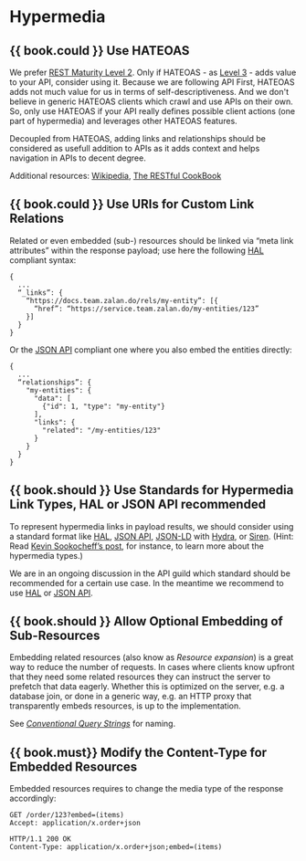 # Hypermedia

## {{ book.could }} Use HATEOAS

We prefer [REST Maturity Level 2](http://martinfowler.com/articles/richardsonMaturityModel.html#level2). Only if HATEOAS - as [Level 3](http://martinfowler.com/articles/richardsonMaturityModel.html#level3) - adds value to your API, consider using it. Because we are following API First, HATEOAS adds not much value for us in terms of self-descriptiveness. And we don't believe in generic HATEOAS clients which crawl and use APIs on their own. So, only use HATEOAS if your API really defines possible client actions (one part of hypermedia) and leverages other HATEOAS features.

Decoupled from HATEOAS, adding links and relationships should be considered as usefull addition to APIs as it adds context and helps navigation in APIs to decent degree.

Additional resources: [Wikipedia](http://en.wikipedia.org/wiki/HATEOAS), [The RESTful CookBook](http://restcookbook.com/Basics/hateoas/)

## {{ book.could }} Use URIs for Custom Link Relations

Related or even embedded (sub-) resources should be linked via “meta link attributes” within the response payload; use here the following [HAL](http://stateless.co/hal_specification.html) compliant syntax:

    {
      ...
      “_links”: {
        “https://docs.team.zalan.do/rels/my-entity”: [{
          “href”: “https://service.team.zalan.do/my-entities/123”
        }]
      }
    }

Or the [JSON API](http://jsonapi.org/) compliant one where you also embed the entities directly:

    {
      ...
      “relationships”: {
        "my-entities": {
          "data": [
            {"id": 1, "type": "my-entity"}
          ],
          "links": {
            "related": "/my-entities/123"
          }
        }
      }
    }

## {{ book.should }} Use Standards for Hypermedia Link Types, HAL or JSON API recommended

To represent hypermedia links in payload results, we should consider using a standard format like [HAL](http://stateless.co/hal_specification.html), [JSON API](http://jsonapi.org/), [JSON-LD](http://json-ld.org/) with [Hydra](http://www.hydra-cg.com/spec/latest/core/), or [Siren](https://github.com/kevinswiber/siren).  (Hint: Read [Kevin Sookocheff’s post](http://sookocheff.com/post/api/on-choosing-a-hypermedia-format/), for instance, to learn more about the hypermedia types.)

We are in an ongoing discussion in the API guild which standard should be recommended for a certain use case. In the meantime
we recommend to use [HAL](http://stateless.co/hal_specification.html) or [JSON API](http://jsonapi.org/).

## {{ book.should }} Allow Optional Embedding of Sub-Resources

Embedding related resources (also know as *Resource expansion*) is a great way to reduce the number of requests. In
cases where clients know upfront that they need some related resources they can instruct the server to prefetch that
data eagerly. Whether this is optimized on the server, e.g. a database join, or done in a generic way, e.g. an HTTP
proxy that transparently embeds resources, is up to the implementation.

See [*Conventional Query Strings*](../naming/Naming.md#could-use-conventional-query-strings) for naming.

## {{ book.must}} Modify the Content-Type for Embedded Resources

Embedded resources requires to change the media type of the response accordingly:

```http
GET /order/123?embed=(items)
Accept: application/x.order+json
```

```http
HTTP/1.1 200 OK
Content-Type: application/x.order+json;embed=(items)
```
